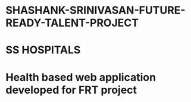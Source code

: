 # SHASHANK-SRINIVASAN-FUTURE-READY-TALENT-PROJECT
# SS HOSPITALS 
# Health based web application developed for FRT project  
